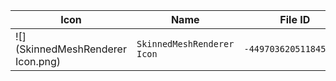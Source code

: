 | Icon | Name | File ID |
| ---  | ---  | ---     |
| ![](SkinnedMeshRenderer Icon.png) | `SkinnedMeshRenderer Icon` | `-4497036205118453748` |
